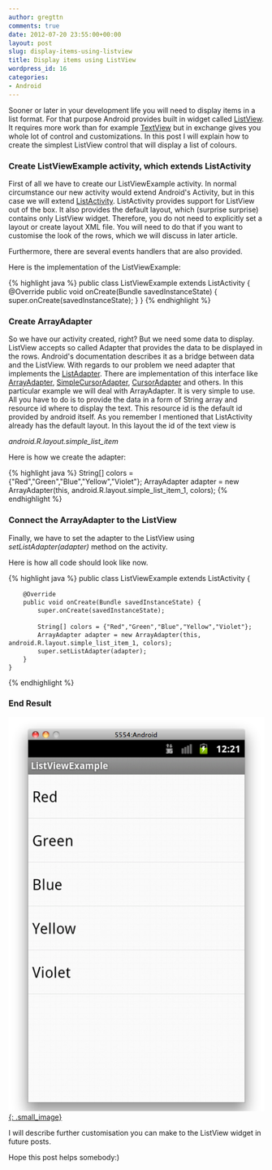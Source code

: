 ```yaml
---
author: gregttn
comments: true
date: 2012-07-20 23:55:00+00:00
layout: post
slug: display-items-using-listview
title: Display items using ListView
wordpress_id: 16
categories:
- Android
---
```


Sooner or later in your development life you will need to display items in a list format. For that purpose Android provides built in widget called [ListView](http://developer.android.com/guide/topics/ui/layout/listview.html). It requires more work than for example [TextView](http://developer.android.com/reference/android/widget/TextView.html) but in exchange gives you whole lot of control and customizations. In this post I will explain how to create the simplest ListView control that will display a list of colours.


### Create ListViewExample activity, which extends ListActivity

First of all we have to create our ListViewExample activity. In normal circumstance our new activity would extend Android's Activity, but in this case we will extend [ListActivity](http://developer.android.com/reference/android/app/ListActivity.html). ListActivity provides support for ListView out of the box. It also provides the default layout, which (surprise surprise) contains only ListView widget. Therefore, you do not need to explicitly set a layout or create layout XML file. You will need to do that if you want to customise the look of the rows, which we will discuss in later article.

Furthermore, there are several events handlers that are also provided.

Here is the implementation of the ListViewExample:

{% highlight java %}
public class ListViewExample extends ListActivity {    
    @Override
    public void onCreate(Bundle savedInstanceState) {
        super.onCreate(savedInstanceState);
    }
}
{% endhighlight %}

### Create ArrayAdapter

So we have our activity created, right? But we need some data to display. ListView accepts so called Adapter that provides the data to be displayed in the rows. Android's documentation describes it as a bridge between data and the ListView. With regards to our problem we need adapter that implements the [ListAdapter](http://developer.android.com/reference/android/widget/ListAdapter.html). There are implementation of this interface like [ArrayAdapter](http://developer.android.com/reference/android/widget/ArrayAdapter.html), [SimpleCursorAdapter](http://developer.android.com/reference/android/support/v4/widget/SimpleCursorAdapter.html), [CursorAdapter](http://developer.android.com/reference/android/support/v4/widget/CursorAdapter.html) and others. In this particular example we will deal with ArrayAdapter. It is very simple to use. All you have to do is to provide the data in a form of String array and resource id where to display the text. This resource id is the default id provided by android itself. As you remember I mentioned that ListActivity already has the default layout. In this layout the id of the text view is

*android.R.layout.simple\_list\_item*

Here is how we create the adapter:

{% highlight java %}
    String[] colors = {"Red","Green","Blue","Yellow","Violet"};
    ArrayAdapter adapter = new ArrayAdapter(this, android.R.layout.simple_list_item_1, colors);
{% endhighlight %}

### Connect the ArrayAdapter to the ListView

Finally, we have to set the adapter to the ListView using *setListAdapter(adapter)* method on the activity.

Here is how all code should look like now.

{% highlight java %}
    public class ListViewExample extends ListActivity {
    
        @Override
        public void onCreate(Bundle savedInstanceState) {
            super.onCreate(savedInstanceState);
    
            String[] colors = {"Red","Green","Blue","Yellow","Violet"};
            ArrayAdapter adapter = new ArrayAdapter(this, android.R.layout.simple_list_item_1, colors);
            super.setListAdapter(adapter);
        }
    }
{% endhighlight %}

### End Result

[![](/assets/images/list_example.png){: .small_image}](/assets/images/list_example.png)

I will describe further customisation you can make to the ListView widget in future posts.

Hope this post helps somebody:)
